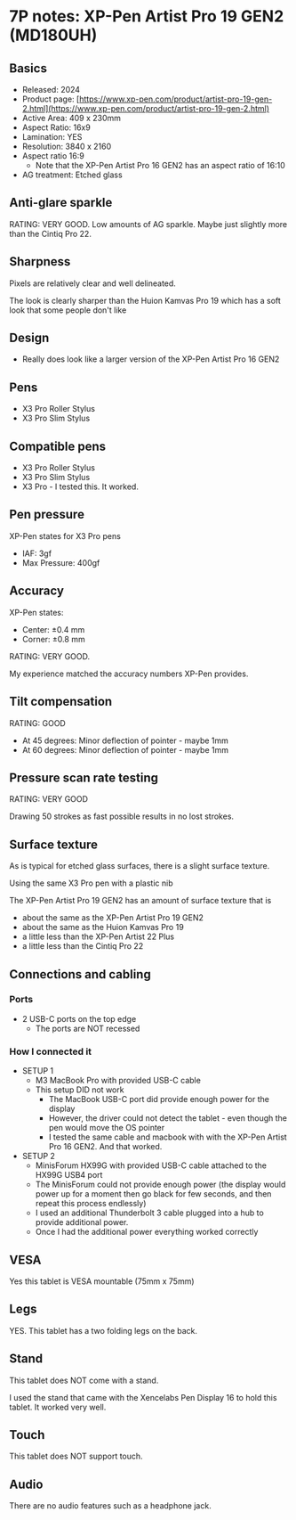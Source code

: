 # 7P notes: XP-Pen Artist Pro 19 GEN2 (MD180UH)



## Basics

* Released: 2024
* Product page: [https://www.xp-pen.com/product/artist-pro-19-gen-2.html](https://www.xp-pen.com/product/artist-pro-19-gen-2.html)
* Active Area: 409 x 230mm
* Aspect Ratio: 16x9&#x20;
* Lamination: YES
* Resolution: 3840 x 2160
* Aspect ratio 16:9
  * Note that the XP-Pen Artist Pro 16 GEN2 has an aspect ratio of 16:10
* AG treatment: Etched glass

## Anti-glare sparkle

RATING: VERY GOOD. Low amounts of AG sparkle. Maybe just slightly more than the Cintiq Pro 22.

## Sharpness

Pixels are relatively clear and well delineated.

The look is clearly sharper than the Huion Kamvas Pro 19 which has a soft look that some people don't like

## Design

* Really does look like a larger version of the XP-Pen Artist Pro 16 GEN2&#x20;

## Pens

* X3 Pro Roller Stylus
* X3 Pro Slim Stylus

## Compatible pens

* X3 Pro Roller Stylus
* X3 Pro Slim Stylus
* X3 Pro - I tested this. It worked.

## Pen pressure

XP-Pen states for X3 Pro pens

* IAF: 3gf
* Max Pressure: 400gf

## Accuracy

XP-Pen states:

* Center:  ±0.4 mm&#x20;
* Corner: ±0.8 mm&#x20;

RATING: VERY GOOD.

My experience matched the accuracy numbers XP-Pen provides.

## Tilt compensation

RATING: GOOD

* At 45 degrees: Minor deflection of pointer - maybe 1mm&#x20;
* At 60 degrees: Minor deflection of pointer - maybe 1mm

## Pressure scan rate testing

RATING: VERY GOOD

Drawing 50 strokes as fast possible results in no lost strokes.

## Surface texture

As is typical for etched glass surfaces, there is a slight surface texture.

Using the same X3 Pro pen with a plastic nib&#x20;

The XP-Pen Artist Pro 19 GEN2 has an amount of surface texture that is

* about the same as the XP-Pen Artist Pro 19 GEN2&#x20;
* about the same as the Huion Kamvas Pro 19
* a little less than the XP-Pen Artist 22 Plus
* a little less than the Cintiq Pro 22

## Connections and cabling

### Ports

* 2 USB-C ports on the top edge
  * The ports are NOT recessed

### How I connected it

* SETUP 1
  * M3 MacBook Pro with provided USB-C cable
  * This setup DID not work&#x20;
    * The MacBook USB-C port did provide enough power for the display
    * However, the driver could not detect the tablet - even though the pen would move the OS pointer
    * I tested the same cable and macbook with with the XP-Pen Artist Pro 16 GEN2. And that worked.
* SETUP 2
  * MinisForum HX99G with provided USB-C cable attached to the HX99G USB4 port
  * The MinisForum could not provide enough power (the display would power up for a moment then go black for  few seconds, and then repeat this process endlessly)
  * I used an additional Thunderbolt 3 cable plugged into a hub to provide additional power.
  * Once I had the additional power everything worked correctly&#x20;

## VESA

Yes this tablet is VESA mountable (75mm x 75mm)

## Legs

YES. This tablet has a two folding legs on the back.

## Stand

This tablet does NOT come with a stand.

I used the stand that came with the Xencelabs Pen Display 16 to hold this tablet. It worked very well.

## Touch

This tablet does NOT support touch.

## Audio

There are no audio features such as a headphone jack.








